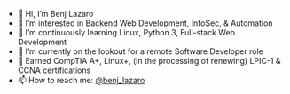 - 👋 Hi, I’m Benj Lazaro
- 👀 I’m interested in Backend Web Development, InfoSec, & Automation
- 🌱 I’m continuously learning Linux, Python 3, Full-stack Web Development
- 💞️ I’m currently on the lookout for a remote Software Developer role
- 💞️ Earned CompTIA A+, Linux+, (in the processing of renewing) LPIC-1 & CCNA certifications
- 📫 How to reach me: <a href="https://twitter.com/benj_lazaro">@benj_lazaro</a>

<!---
benj-lazaro/benj-lazaro is a ✨ special ✨ repository because its `README.md` (this file) appears on your GitHub profile.
You can click the Preview link to take a look at your changes.
--->
